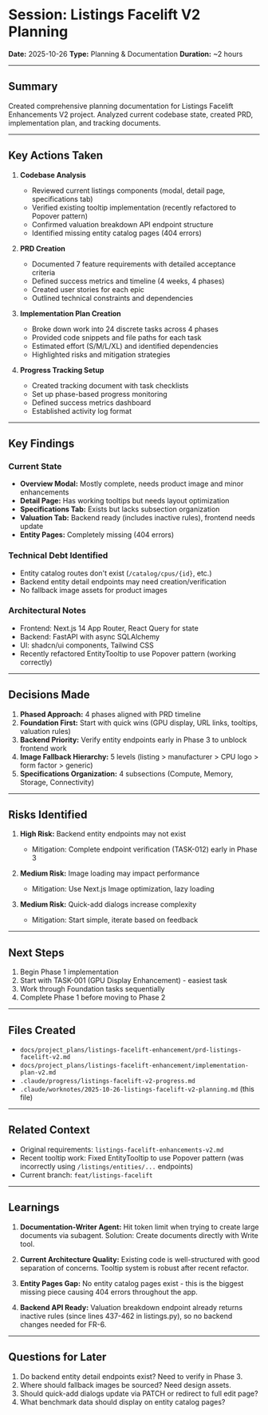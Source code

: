 # Session: Listings Facelift V2 Planning

**Date:** 2025-10-26
**Type:** Planning & Documentation
**Duration:** ~2 hours

---

## Summary

Created comprehensive planning documentation for Listings Facelift Enhancements V2 project. Analyzed current codebase state, created PRD, implementation plan, and tracking documents.

---

## Key Actions Taken

1. **Codebase Analysis**
   - Reviewed current listings components (modal, detail page, specifications tab)
   - Verified existing tooltip implementation (recently refactored to Popover pattern)
   - Confirmed valuation breakdown API endpoint structure
   - Identified missing entity catalog pages (404 errors)

2. **PRD Creation**
   - Documented 7 feature requirements with detailed acceptance criteria
   - Defined success metrics and timeline (4 weeks, 4 phases)
   - Created user stories for each epic
   - Outlined technical constraints and dependencies

3. **Implementation Plan Creation**
   - Broke down work into 24 discrete tasks across 4 phases
   - Provided code snippets and file paths for each task
   - Estimated effort (S/M/L/XL) and identified dependencies
   - Highlighted risks and mitigation strategies

4. **Progress Tracking Setup**
   - Created tracking document with task checklists
   - Set up phase-based progress monitoring
   - Defined success metrics dashboard
   - Established activity log format

---

## Key Findings

### Current State
- **Overview Modal:** Mostly complete, needs product image and minor enhancements
- **Detail Page:** Has working tooltips but needs layout optimization
- **Specifications Tab:** Exists but lacks subsection organization
- **Valuation Tab:** Backend ready (includes inactive rules), frontend needs update
- **Entity Pages:** Completely missing (404 errors)

### Technical Debt Identified
- Entity catalog routes don't exist (`/catalog/cpus/{id}`, etc.)
- Backend entity detail endpoints may need creation/verification
- No fallback image assets for product images

### Architectural Notes
- Frontend: Next.js 14 App Router, React Query for state
- Backend: FastAPI with async SQLAlchemy
- UI: shadcn/ui components, Tailwind CSS
- Recently refactored EntityTooltip to use Popover pattern (working correctly)

---

## Decisions Made

1. **Phased Approach:** 4 phases aligned with PRD timeline
2. **Foundation First:** Start with quick wins (GPU display, URL links, tooltips, valuation rules)
3. **Backend Priority:** Verify entity endpoints early in Phase 3 to unblock frontend work
4. **Image Fallback Hierarchy:** 5 levels (listing > manufacturer > CPU logo > form factor > generic)
5. **Specifications Organization:** 4 subsections (Compute, Memory, Storage, Connectivity)

---

## Risks Identified

1. **High Risk:** Backend entity endpoints may not exist
   - Mitigation: Complete endpoint verification (TASK-012) early in Phase 3

2. **Medium Risk:** Image loading may impact performance
   - Mitigation: Use Next.js Image optimization, lazy loading

3. **Medium Risk:** Quick-add dialogs increase complexity
   - Mitigation: Start simple, iterate based on feedback

---

## Next Steps

1. Begin Phase 1 implementation
2. Start with TASK-001 (GPU Display Enhancement) - easiest task
3. Work through Foundation tasks sequentially
4. Complete Phase 1 before moving to Phase 2

---

## Files Created

- `docs/project_plans/listings-facelift-enhancement/prd-listings-facelift-v2.md`
- `docs/project_plans/listings-facelift-enhancement/implementation-plan-v2.md`
- `.claude/progress/listings-facelift-v2-progress.md`
- `.claude/worknotes/2025-10-26-listings-facelift-v2-planning.md` (this file)

---

## Related Context

- Original requirements: `listings-facelift-enhancements-v2.md`
- Recent tooltip work: Fixed EntityTooltip to use Popover pattern (was incorrectly using `/listings/entities/...` endpoints)
- Current branch: `feat/listings-facelift`

---

## Learnings

1. **Documentation-Writer Agent:** Hit token limit when trying to create large documents via subagent. Solution: Create documents directly with Write tool.

2. **Current Architecture Quality:** Existing code is well-structured with good separation of concerns. Tooltip system is robust after recent refactor.

3. **Entity Pages Gap:** No entity catalog pages exist - this is the biggest missing piece causing 404 errors throughout the app.

4. **Backend API Ready:** Valuation breakdown endpoint already returns inactive rules (since lines 437-462 in listings.py), so no backend changes needed for FR-6.

---

## Questions for Later

1. Do backend entity detail endpoints exist? Need to verify in Phase 3.
2. Where should fallback images be sourced? Need design assets.
3. Should quick-add dialogs update via PATCH or redirect to full edit page?
4. What benchmark data should display on entity catalog pages?

